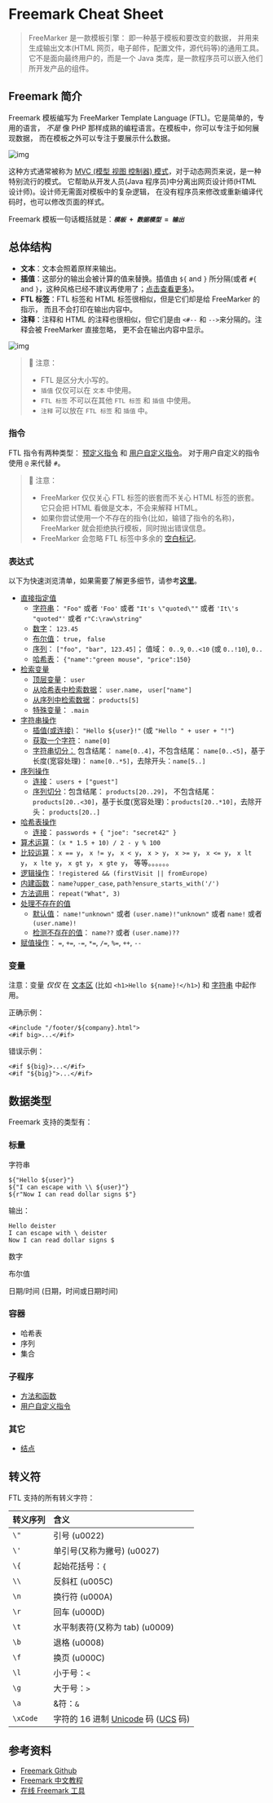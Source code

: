 # Freemark Cheat Sheet

> FreeMarker 是一款模板引擎： 即一种基于模板和要改变的数据， 并用来生成输出文本(HTML 网页，电子邮件，配置文件，源代码等)的通用工具。 它不是面向最终用户的，而是一个 Java 类库，是一款程序员可以嵌入他们所开发产品的组件。

## Freemark 简介

Freemark 模板编写为 FreeMarker Template Language (FTL)。它是简单的，专用的语言， *不是* 像 PHP 那样成熟的编程语言。在模板中，你可以专注于如何展现数据， 而在模板之外可以专注于要展示什么数据。

![img](http://freemarker.foofun.cn/figures/overview.png)

这种方式通常被称为 [MVC (模型 视图 控制器) 模式](http://freemarker.foofun.cn/gloss.html#gloss.MVC)，对于动态网页来说，是一种特别流行的模式。 它帮助从开发人员(Java 程序员)中分离出网页设计师(HTML 设计师)。设计师无需面对模板中的复杂逻辑， 在没有程序员来修改或重新编译代码时，也可以修改页面的样式。

Freemark 模板一句话概括就是：***`模板 + 数据模型 = 输出`***

## 总体结构

- **文本**：文本会照着原样来输出。
- **插值**：这部分的输出会被计算的值来替换。插值由 `${` and `}` 所分隔(或者 `#{` and `}`，这种风格已经不建议再使用了；[点击查看更多](http://freemarker.foofun.cn/ref_depr_numerical_interpolation.html))。
- **FTL 标签**：FTL 标签和 HTML 标签很相似，但是它们却是给 FreeMarker 的指示， 而且不会打印在输出内容中。
- **注释**：注释和 HTML 的注释也很相似，但它们是由 `<#--` 和 `-->`来分隔的。注释会被 FreeMarker 直接忽略， 更不会在输出内容中显示。

![img](http://dunwu.test.upcdn.net/snap/ftl-template.png)

> 🔔 注意：
>
> - FTL 是区分大小写的。
> - `插值` 仅仅可以在 `文本` 中使用。
> - `FTL 标签` 不可以在其他 `FTL 标签` 和 `插值` 中使用。
> - `注释` 可以放在 `FTL 标签` 和 `插值` 中。

### 指令

FTL 指令有两种类型： [预定义指令](http://freemarker.foofun.cn/gloss.html#gloss.predefinedDirective) 和 [用户自定义指令](http://freemarker.foofun.cn/gloss.html#gloss.userDefinedDirective)。 对于用户自定义的指令使用 `@` 来代替 `#`。

> 🔔 注意：
>
> - FreeMarker 仅仅关心 FTL 标签的嵌套而不关心 HTML 标签的嵌套。 它只会把 HTML 看做是文本，不会来解释 HTML。
> - 如果你尝试使用一个不存在的指令(比如，输错了指令的名称)， FreeMarker 就会拒绝执行模板，同时抛出错误信息。
> - FreeMarker 会忽略 FTL 标签中多余的 [空白标记](http://freemarker.foofun.cn/gloss.html#gloss.whiteSpace)。

### 表达式

以下为快速浏览清单，如果需要了解更多细节，请参考[**这里**](http://freemarker.foofun.cn/dgui_template_exp.html)。

- [直接指定值](http://freemarker.foofun.cn/dgui_template_exp.html#dgui_template_exp_direct)
  - [字符串](http://freemarker.foofun.cn/dgui_template_exp.html#dgui_template_exp_direct_string)： `"Foo"` 或者 `'Foo'` 或者 `"It's \"quoted\""` 或者 `'It\'s "quoted"'` 或者 `r"C:\raw\string"`
  - [数字](http://freemarker.foofun.cn/dgui_template_exp.html#dgui_template_exp_direct_number)： `123.45`
  - [布尔值](http://freemarker.foofun.cn/dgui_template_exp.html#dgui_template_exp_direct_boolean)： `true`， `false`
  - [序列](http://freemarker.foofun.cn/dgui_template_exp.html#dgui_template_exp_direct_seuqence)： `["foo", "bar", 123.45]`； 值域： `0..9`, `0..<10` (或 `0..!10`), `0..`
  - [哈希表](http://freemarker.foofun.cn/dgui_template_exp.html#dgui_template_exp_direct_hash)： `{"name":"green mouse", "price":150}`
- [检索变量](http://freemarker.foofun.cn/dgui_template_exp.html#dgui_template_exp_var)
  - [顶层变量](http://freemarker.foofun.cn/dgui_template_exp.html#dgui_template_exp_var_toplevel)： `user`
  - [从哈希表中检索数据](http://freemarker.foofun.cn/dgui_template_exp.html#dgui_template_exp_var_hash)： `user.name`， `user["name"]`
  - [从序列中检索数据](http://freemarker.foofun.cn/dgui_template_exp.html#dgui_template_exp_var_sequence)： `products[5]`
  - [特殊变量](http://freemarker.foofun.cn/dgui_template_exp.html#dgui_template_exp_var_special)： `.main`
- [字符串操作](http://freemarker.foofun.cn/dgui_template_exp.html#dgui_template_exp_stringop)
  - [插值(或连接)](http://freemarker.foofun.cn/dgui_template_exp.html#dgui_template_exp_stringop_interpolation)： `"Hello ${user}!"` (或 `"Hello " + user + "!"`)
  - [获取一个字符](http://freemarker.foofun.cn/dgui_template_exp.html#dgui_template_exp_get_character)： `name[0]`
  - [字符串切分：](http://freemarker.foofun.cn/dgui_template_exp.html#dgui_template_exp_stringop_slice) 包含结尾： `name[0..4]`，不包含结尾： `name[0..<5]`，基于长度(宽容处理)： `name[0..*5]`，去除开头：`name[5..]`
- [序列操作](http://freemarker.foofun.cn/dgui_template_exp.html#dgui_template_exp_sequenceop)
  - [连接](http://freemarker.foofun.cn/dgui_template_exp.html#dgui_template_exp_sequenceop_cat)： `users + ["guest"]`
  - [序列切分](http://freemarker.foofun.cn/dgui_template_exp.html#dgui_template_exp_seqenceop_slice)：包含结尾： `products[20..29]`， 不包含结尾： `products[20..<30]`，基于长度(宽容处理)：`products[20..*10]`，去除开头： `products[20..]`
- [哈希表操作](http://freemarker.foofun.cn/dgui_template_exp.html#dgui_template_exp_hashop)
  - [连接](http://freemarker.foofun.cn/dgui_template_exp.html#dgui_template_exp_hashop_cat)： `passwords + { "joe": "secret42" }`
- [算术运算](http://freemarker.foofun.cn/dgui_template_exp.html#dgui_template_exp_arit)： `(x * 1.5 + 10) / 2 - y % 100`
- [比较运算](http://freemarker.foofun.cn/dgui_template_exp.html#dgui_template_exp_comparison)： `x == y`， `x != y`， `x < y`， `x > y`， `x >= y`， `x <= y`， `x lt y`， `x lte y`， `x gt y`， `x gte y`， 等等。。。。。。
- [逻辑操作](http://freemarker.foofun.cn/dgui_template_exp.html#dgui_template_exp_logicalop)： `!registered && (firstVisit || fromEurope)`
- [内建函数](http://freemarker.foofun.cn/dgui_template_exp.html#dgui_template_exp_builtin)： `name?upper_case`, `path?ensure_starts_with('/')`
- [方法调用](http://freemarker.foofun.cn/dgui_template_exp.html#dgui_template_exp_methodcall)： `repeat("What", 3)`
- [处理不存在的值](http://freemarker.foofun.cn/dgui_template_exp.html#dgui_template_exp_missing)
  - [默认值](http://freemarker.foofun.cn/dgui_template_exp.html#dgui_template_exp_missing_default)： `name!"unknown"` 或者 `(user.name)!"unknown"` 或者 `name!` 或者 `(user.name)!`
  - [检测不存在的值](http://freemarker.foofun.cn/dgui_template_exp.html#dgui_template_exp_missing_test)： `name??` 或者 `(user.name)??`
- [赋值操作](http://freemarker.foofun.cn/dgui_template_exp.html#dgui_template_exp_assignment)： `=`, `+=`, `-=`, `*=`, `/=`, `%=`, `++`, `--`

### 变量

注意：变量 *仅仅* 在 [文本区](http://freemarker.foofun.cn/dgui_template_overallstructure.html) (比如 `<h1>Hello ${name}!</h1>`) 和 [字符串](http://freemarker.foofun.cn/dgui_template_exp.html#dgui_template_exp_direct_string) 中起作用。

正确示例：

```
<#include "/footer/${company}.html">
<#if big>...</#if>
```

错误示例：

```
<#if ${big}>...</#if>
<#if "${big}">...</#if>
```

## 数据类型

Freemark 支持的类型有：

### 标量

字符串

```
${"Hello ${user}"}
${"I can escape with \\ ${user}"}
${r"Now I can read dollar signs $"}
```

输出：

```
Hello deister
I can escape with \ deister
Now I can read dollar signs $
```

数字

布尔值

日期/时间 (日期，时间或日期时间)

### 容器

- 哈希表
- 序列
- 集合

### 子程序

- [方法和函数](http://freemarker.foofun.cn/dgui_datamodel_types.html#dgui_datamodel_method)
- [用户自定义指令](http://freemarker.foofun.cn/dgui_datamodel_types.html#dgui_datamodel_userdefdir)

### 其它

- [结点](http://freemarker.foofun.cn/dgui_datamodel_types.html#dgui_datamodel_node)

## 转义符

FTL 支持的所有转义字符：

| 转义序列 | 含义                                                                                                                                           |
| :------- | :--------------------------------------------------------------------------------------------------------------------------------------------- |
| `\"`     | 引号 (u0022)                                                                                                                                   |
| `\'`     | 单引号(又称为撇号) (u0027)                                                                                                                     |
| `\{`     | 起始花括号：`{`                                                                                                                                |
| `\\`     | 反斜杠 (u005C)                                                                                                                                 |
| `\n`     | 换行符 (u000A)                                                                                                                                 |
| `\r`     | 回车 (u000D)                                                                                                                                   |
| `\t`     | 水平制表符(又称为 tab) (u0009)                                                                                                                 |
| `\b`     | 退格 (u0008)                                                                                                                                   |
| `\f`     | 换页 (u000C)                                                                                                                                   |
| `\l`     | 小于号：`<`                                                                                                                                    |
| `\g`     | 大于号：`>`                                                                                                                                    |
| `\a`     | &符：`&`                                                                                                                                       |
| `\xCode` | 字符的 16 进制 [Unicode](http://freemarker.foofun.cn/gloss.html#gloss.unicode) 码 ([UCS](http://freemarker.foofun.cn/gloss.html#gloss.UCS) 码) |

## 参考资料

- [Freemark Github](https://github.com/apache/freemarker)
- [Freemark 中文教程](http://freemarker.foofun.cn/)
- [在线 Freemark 工具](https://try.freemarker.apache.org/)

